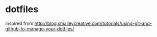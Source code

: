 dotfiles
========

inspired from http://blog.smalleycreative.com/tutorials/using-git-and-github-to-manage-your-dotfiles/
